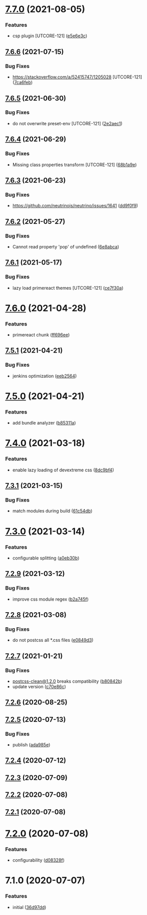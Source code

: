 # [7.7.0](https://github.com/softwaregroup-bg/ut-webpack/compare/v7.6.6...v7.7.0) (2021-08-05)


### Features

* csp plugin [UTCORE-121] ([e5e6e3c](https://github.com/softwaregroup-bg/ut-webpack/commit/e5e6e3c42efe534ad1b95dbb02424773080d2fb9))



## [7.6.6](https://github.com/softwaregroup-bg/ut-webpack/compare/v7.6.5...v7.6.6) (2021-07-15)


### Bug Fixes

* https://stackoverflow.com/a/52415747/1205028 [UTCORE-121] ([7ca6feb](https://github.com/softwaregroup-bg/ut-webpack/commit/7ca6febc4d0f0f870f67c85c5d31b1d47bd040d6))



## [7.6.5](https://github.com/softwaregroup-bg/ut-webpack/compare/v7.6.4...v7.6.5) (2021-06-30)


### Bug Fixes

* do not overwrite preset-env [UTCORE-121] ([2e2aec1](https://github.com/softwaregroup-bg/ut-webpack/commit/2e2aec1522759eb6bf0d61151bc92521cd525f08))



## [7.6.4](https://github.com/softwaregroup-bg/ut-webpack/compare/v7.6.3...v7.6.4) (2021-06-29)


### Bug Fixes

* Missing class properties transform [UTCORE-121] ([68b1a9e](https://github.com/softwaregroup-bg/ut-webpack/commit/68b1a9e2115cb8b07235bf01e76830c707f80cf3))



## [7.6.3](https://github.com/softwaregroup-bg/ut-webpack/compare/v7.6.2...v7.6.3) (2021-06-23)


### Bug Fixes

* https://github.com/neutrinojs/neutrino/issues/1641 ([dd9f0f9](https://github.com/softwaregroup-bg/ut-webpack/commit/dd9f0f9bbf92ff72f8e2e6b01c8f5db86c6f1eca))



## [7.6.2](https://github.com/softwaregroup-bg/ut-webpack/compare/v7.6.1...v7.6.2) (2021-05-27)


### Bug Fixes

* Cannot read property 'pop' of undefined ([6e8abca](https://github.com/softwaregroup-bg/ut-webpack/commit/6e8abca43603fad4ec81d059afe18042080b6060))



## [7.6.1](https://github.com/softwaregroup-bg/ut-webpack/compare/v7.6.0...v7.6.1) (2021-05-17)


### Bug Fixes

* lazy load primereact themes [UTCORE-121] ([ce7f30a](https://github.com/softwaregroup-bg/ut-webpack/commit/ce7f30ae6c04459c07622e6fa7bd5ac6f3df7a21))



# [7.6.0](https://github.com/softwaregroup-bg/ut-webpack/compare/v7.5.1...v7.6.0) (2021-04-28)


### Features

* primereact chunk ([ff696ee](https://github.com/softwaregroup-bg/ut-webpack/commit/ff696ee8357a351110782831e9bcc049984bedee))



## [7.5.1](https://github.com/softwaregroup-bg/ut-webpack/compare/v7.5.0...v7.5.1) (2021-04-21)


### Bug Fixes

* jenkins optimization ([eeb2564](https://github.com/softwaregroup-bg/ut-webpack/commit/eeb2564a4b9608772d6ccbee3a7a92ed10c8d9b9))



# [7.5.0](https://github.com/softwaregroup-bg/ut-webpack/compare/v7.4.0...v7.5.0) (2021-04-21)


### Features

* add bundle analyzer ([b85311a](https://github.com/softwaregroup-bg/ut-webpack/commit/b85311ad401e851202521b3fe6126e779b87ee40))



# [7.4.0](https://github.com/softwaregroup-bg/ut-webpack/compare/v7.3.1...v7.4.0) (2021-03-18)


### Features

* enable lazy loading of devextreme css ([8dc9bf4](https://github.com/softwaregroup-bg/ut-webpack/commit/8dc9bf4e71c48d5bea199ef7dc891b3290a13699))



## [7.3.1](https://github.com/softwaregroup-bg/ut-webpack/compare/v7.3.0...v7.3.1) (2021-03-15)


### Bug Fixes

* match modules during build ([61c54db](https://github.com/softwaregroup-bg/ut-webpack/commit/61c54db16ea2db9cc46de62e2e179d99e203b717))



# [7.3.0](https://github.com/softwaregroup-bg/ut-webpack/compare/v7.2.9...v7.3.0) (2021-03-14)


### Features

* configurable splitting ([a0eb30b](https://github.com/softwaregroup-bg/ut-webpack/commit/a0eb30bd4551fd1750d2c918acbeef93ed46d669))



## [7.2.9](https://github.com/softwaregroup-bg/ut-webpack/compare/v7.2.8...v7.2.9) (2021-03-12)


### Bug Fixes

* improve css module regex ([b2a745f](https://github.com/softwaregroup-bg/ut-webpack/commit/b2a745fb842c87f76c37af5f6caa2be825e8dba5))



## [7.2.8](https://github.com/softwaregroup-bg/ut-webpack/compare/v7.2.7...v7.2.8) (2021-03-08)


### Bug Fixes

* do not postcss all *.css files ([e0849d3](https://github.com/softwaregroup-bg/ut-webpack/commit/e0849d377b69ef786e35ba67f89b78b76324e635))



## [7.2.7](https://github.com/softwaregroup-bg/ut-webpack/compare/v7.2.6...v7.2.7) (2021-01-21)


### Bug Fixes

* postcss-clean@1.2.0 breaks compatibility ([b80842b](https://github.com/softwaregroup-bg/ut-webpack/commit/b80842bff50fae910a49f582f0ab8dad7865aaa3))
* update version ([c70e86c](https://github.com/softwaregroup-bg/ut-webpack/commit/c70e86c9375f053096665c4da44712e9fda2d129))



## [7.2.6](https://github.com/softwaregroup-bg/ut-webpack/compare/v7.2.5...v7.2.6) (2020-08-25)



## [7.2.5](https://github.com/softwaregroup-bg/ut-webpack/compare/v7.2.4...v7.2.5) (2020-07-13)


### Bug Fixes

* publish ([ada985e](https://github.com/softwaregroup-bg/ut-webpack/commit/ada985e187037489a8527e8e4efaa47386ec7583))



## [7.2.4](https://github.com/softwaregroup-bg/ut-webpack/compare/v7.2.3...v7.2.4) (2020-07-12)



## [7.2.3](https://github.com/softwaregroup-bg/ut-webpack/compare/v7.2.2...v7.2.3) (2020-07-09)



## [7.2.2](https://github.com/softwaregroup-bg/ut-webpack/compare/v7.2.1...v7.2.2) (2020-07-08)



## [7.2.1](https://github.com/softwaregroup-bg/ut-webpack/compare/v7.2.0...v7.2.1) (2020-07-08)



# [7.2.0](https://github.com/softwaregroup-bg/ut-webpack/compare/v7.1.0...v7.2.0) (2020-07-08)


### Features

* configurability ([d08328f](https://github.com/softwaregroup-bg/ut-webpack/commit/d08328ff1e4aa9982a537baa7af40779ea481050))



# 7.1.0 (2020-07-07)


### Features

* initial ([36d97dd](https://github.com/softwaregroup-bg/ut-webpack/commit/36d97dd972f938c8f42104a8fb1551f351cdeeef))



